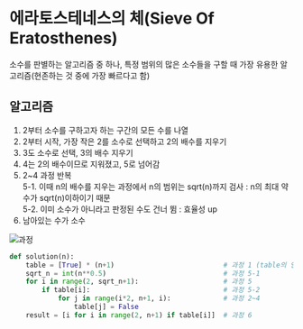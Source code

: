 # 에라토스테네스의 체(Sieve Of Eratosthenes)
소수를 판별하는 알고리즘 중 하나, 특정 범위의 많은 소수들을 구할 때 가장 유용한 알고리즘(현존하는 것 중에 가장 빠르다고 함)

## 알고리즘
1. 2부터 소수를 구하고자 하는 구간의 모든 수를 나열
2. 2부터 시작, 가장 작은 2를 소수로 선택하고 2의 배수를 지우기
3. 3도 소수로 선택, 3의 배수 지우기
4. 4는 2의 배수이므로 지워졌고, 5로 넘어감
5. 2~4 과정 반복 <br>
5-1. 이때 n의 배수를 지우는 과정에서 n의 범위는 sqrt(n)까지 검사 : n의 최대 약수가 sqrt(n)이하이기 때문 <br>
5-2. 이미 소수가 아니라고 판정된 수도 건너 뜀 : 효율성 up
6. 남아있는 수가 소수

![과정](https://commons.wikimedia.org/wiki/File:Sieve_of_Eratosthenes_animation.gif)


```python
def solution(n):               
    table = [True] * (n+1)                           # 과정 1 (table의 인덱스는 0 ~ n)
    sqrt_n = int(n**0.5)                             # 과정 5-1
    for i in range(2, sqrt_n+1):                     # 과정 5
        if table[i]:                                 # 과정 5-2
            for j in range(i*2, n+1, i):             # 과정 2~4
                table[j] = False
    result = [i for i in range(2, n+1) if table[i]]  # 과정 6
```